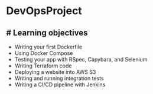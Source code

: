 # DevOpsProject
 ## # **Learning objectives**
- Writing your first Dockerfile
- Using Docker Compose
- Testing your app with RSpec, Capybara, and Selenium
- Writing Terraform code
- Deploying a website into AWS S3
- Writing and running integration tests
- Writing a CI/CD pipeline with Jenkins
